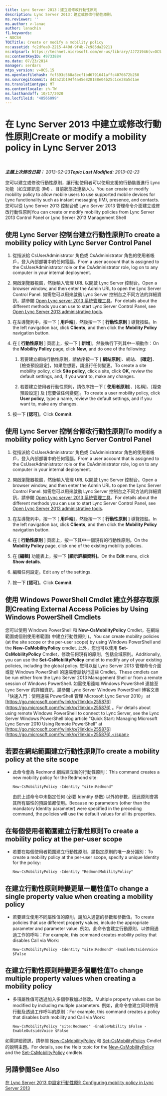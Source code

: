 ```yaml
---
title: Lync Server 2013：建立或修改行動性原則
description: Lync Server 2013：建立或修改行動性原則。
ms.reviewer: ''
ms.author: v-lanac
author: lanachin
f1.keywords:
- NOCSH
TOCTitle: Create or modify a mobility policy
ms:assetid: fc2dfea0-2215-440d-9f4b-7c985da29211
ms:mtpsurl: https://technet.microsoft.com/en-us/library/JJ721946(v=OCS.15)
ms:contentKeyID: 49733884
ms.date: 07/23/2014
manager: serdars
mtps_version: v=OCS.15
ms.openlocfilehash: fcf593c568a8ecf1bd6791641affc4076672b250
ms.sourcegitcommit: d42a21b194f4a45e828188e04b25c1ce28a5d1ae
ms.translationtype: MT
ms.contentlocale: zh-TW
ms.lasthandoff: 10/17/2020
ms.locfileid: "48566099"
---
```

# <a name="create-or-modify-a-mobility-policy-in-lync-server-2013"></a><span data-ttu-id="0978f-103">在 Lync Server 2013 中建立或修改行動性原則</span><span class="sxs-lookup"><span data-stu-id="0978f-103">Create or modify a mobility policy in Lync Server 2013</span></span>

<div data-xmlns="http://www.w3.org/1999/xhtml">

<div class="topic" data-xmlns="http://www.w3.org/1999/xhtml" data-msxsl="urn:schemas-microsoft-com:xslt" data-cs="https://msdn.microsoft.com/">

<div data-asp="https://msdn2.microsoft.com/asp">



</div>

<div id="mainSection">

<div id="mainBody">

<span> </span>

<span data-ttu-id="0978f-104">_**主題上次修改日期：** 2013-02-23_</span><span class="sxs-lookup"><span data-stu-id="0978f-104">_**Topic Last Modified:** 2013-02-23_</span></span>

<span data-ttu-id="0978f-105">您可以建立或修改行動性原則，讓行動使用者可以使用支援的行動裝置進行 Lync 功能（如立即訊息 (IM) 、目前狀態及連絡人）。</span><span class="sxs-lookup"><span data-stu-id="0978f-105">You can create or modify mobility policy to allow mobile users to use supported mobile devices for Lync functionality such as instant messaging (IM), presence, and contacts.</span></span> <span data-ttu-id="0978f-106">您可以從 Lync Server 2013 控制台或 Lync Server 2013 管理命令介面建立或修改行動性原則</span><span class="sxs-lookup"><span data-stu-id="0978f-106">You can create or modify mobility policies from Lync Server 2013 Control Panel or Lync Server 2013 Management Shell</span></span>

<div>

## <a name="to-create-a-mobility-policy-with-lync-server-control-panel"></a><span data-ttu-id="0978f-107">使用 Lync Server 控制台建立行動性原則</span><span class="sxs-lookup"><span data-stu-id="0978f-107">To create a mobility policy with Lync Server Control Panel</span></span>

1.  <span data-ttu-id="0978f-108">從指派給 CsUserAdministrator 角色或 CsAdministrator 角色的使用者帳戶，登入內部部署中的任何電腦。</span><span class="sxs-lookup"><span data-stu-id="0978f-108">From a user account that is assigned to the CsUserAdministrator role or the CsAdministrator role, log on to any computer in your internal deployment.</span></span>

2.  <span data-ttu-id="0978f-109">開啟瀏覽器視窗，然後輸入管理 URL 以開啟 Lync Server 控制台。</span><span class="sxs-lookup"><span data-stu-id="0978f-109">Open a browser window, and then enter the Admin URL to open the Lync Server Control Panel.</span></span> <span data-ttu-id="0978f-110">如需您可以用來啟動 Lync Server 控制台之不同方法的詳細資訊，請參閱 [Open Lync server 2013 系統管理工具](lync-server-2013-open-lync-server-administrative-tools.md)。</span><span class="sxs-lookup"><span data-stu-id="0978f-110">For details about the different methods you can use to start Lync Server Control Panel, see [Open Lync Server 2013 administrative tools](lync-server-2013-open-lync-server-administrative-tools.md).</span></span>

3.  <span data-ttu-id="0978f-111">在左導覽列中，按一下 [ **用戶端**]，然後按一下 [ **行動性原則** ] 導覽按鈕。</span><span class="sxs-lookup"><span data-stu-id="0978f-111">In the left navigation bar, click **Clients**, and then click the **Mobility Policy** navigation button.</span></span>

4.  <span data-ttu-id="0978f-112">在 [ **行動性原則** ] 頁面上，按一下 [ **新增**]，然後執行下列其中一項動作：</span><span class="sxs-lookup"><span data-stu-id="0978f-112">On the **Mobility Policy** page, click **New**, and do one of the following:</span></span>
    
    1.  <span data-ttu-id="0978f-113">若要建立網站行動性原則，請依序按一下 [ **網站原則**]、網站、 **[確定]**、[檢查預設設定]，如果您想要，請進行任何變更。</span><span class="sxs-lookup"><span data-stu-id="0978f-113">To create a site mobility policy, click **Site policy**, click a site, click **OK**, review the default settings, and, if you want to, make any changes.</span></span>
    
    2.  <span data-ttu-id="0978f-114">若要建立使用者行動性原則，請依序按一下 [ **使用者原則**]、[名稱]、[複查預設設定] 及 [您要做任何變更]。</span><span class="sxs-lookup"><span data-stu-id="0978f-114">To create a user mobility policy, click **User policy**, type a name, review the default settings, and if you want to, make any changes.</span></span>

5.  <span data-ttu-id="0978f-115">按一下 **[認可]**。</span><span class="sxs-lookup"><span data-stu-id="0978f-115">Click **Commit**.</span></span>

</div>

<div>

## <a name="to-modify-a-mobility-policy-with-lync-server-control-panel"></a><span data-ttu-id="0978f-116">使用 Lync Server 控制台修改行動性原則</span><span class="sxs-lookup"><span data-stu-id="0978f-116">To modify a mobility policy with Lync Server Control Panel</span></span>

1.  <span data-ttu-id="0978f-117">從指派給 CsUserAdministrator 角色或 CsAdministrator 角色的使用者帳戶，登入內部部署中的任何電腦。</span><span class="sxs-lookup"><span data-stu-id="0978f-117">From a user account that is assigned to the CsUserAdministrator role or the CsAdministrator role, log on to any computer in your internal deployment.</span></span>

2.  <span data-ttu-id="0978f-118">開啟瀏覽器視窗，然後輸入管理 URL 以開啟 Lync Server 控制台。</span><span class="sxs-lookup"><span data-stu-id="0978f-118">Open a browser window, and then enter the Admin URL to open the Lync Server Control Panel.</span></span> <span data-ttu-id="0978f-119">如需您可以用來啟動 Lync Server 控制台之不同方法的詳細資訊，請參閱 [Open Lync server 2013 系統管理工具](lync-server-2013-open-lync-server-administrative-tools.md)。</span><span class="sxs-lookup"><span data-stu-id="0978f-119">For details about the different methods you can use to start Lync Server Control Panel, see [Open Lync Server 2013 administrative tools](lync-server-2013-open-lync-server-administrative-tools.md).</span></span>

3.  <span data-ttu-id="0978f-120">在左導覽列中，按一下 [ **用戶端**]，然後按一下 [ **行動性原則** ] 導覽按鈕。</span><span class="sxs-lookup"><span data-stu-id="0978f-120">In the left navigation bar, click **Clients**, and then click the **Mobility Policy** navigation button.</span></span>

4.  <span data-ttu-id="0978f-121">在 [ **行動性原則** ] 頁面上，按一下其中一個現有的行動性原則。</span><span class="sxs-lookup"><span data-stu-id="0978f-121">On the **Mobility Policy** page, click one of the existing mobility policies.</span></span>

5.  <span data-ttu-id="0978f-122">在 **[編輯]** 功能表上，按一下 **[顯示詳細資料]**。</span><span class="sxs-lookup"><span data-stu-id="0978f-122">On the **Edit** menu, click **Show details**.</span></span>

6.  <span data-ttu-id="0978f-123">編輯任何設定。</span><span class="sxs-lookup"><span data-stu-id="0978f-123">Edit any of the settings.</span></span>

7.  <span data-ttu-id="0978f-124">按一下 **[認可]**。</span><span class="sxs-lookup"><span data-stu-id="0978f-124">Click **Commit**.</span></span>

</div>

<div>

## <a name="creating-external-access-policies-by-using-windows-powershell-cmdlets"></a><span data-ttu-id="0978f-125">使用 Windows PowerShell Cmdlet 建立外部存取原則</span><span class="sxs-lookup"><span data-stu-id="0978f-125">Creating External Access Policies by Using Windows PowerShell Cmdlets</span></span>

<span data-ttu-id="0978f-126">您可以使用 Windows PowerShell 和 **New-CsMobilityPolicy** Cmdlet，在網站範圍或個別使用者範圍) 中建立行動性原則 (。</span><span class="sxs-lookup"><span data-stu-id="0978f-126">You can create mobility policies (at the site scope or the per-user scope) by using Windows PowerShell and the **New-CsMobilityPolicy** cmdlet.</span></span> <span data-ttu-id="0978f-127">此外，您也可以使用 **Set-CsMobilityPolicy** Cmdlet，修改任何現有的原則，包括全域原則。</span><span class="sxs-lookup"><span data-stu-id="0978f-127">Additionally, you can use the **Set-CsMobilityPolicy** cmdlet to modify any of your existing policies, including the global policy.</span></span> <span data-ttu-id="0978f-128">您可以從 Lync Server 2013 管理命令介面或從 Windows PowerShell 的遠端會話執行這些 Cmdlet。</span><span class="sxs-lookup"><span data-stu-id="0978f-128">These cmdlets can be run either from the Lync Server 2013 Management Shell or from a remote session of Windows PowerShell.</span></span> <span data-ttu-id="0978f-129">如需使用遠端 Windows PowerShell 連接至 Lync Server 的詳細資訊，請參閱 Lync Server Windows PowerShell 博客文章「快速入門：使用遠端 PowerShell 管理 Microsoft Lync Server 2010」 at [https://go.microsoft.com/fwlink/p/?linkId=255876](https://go.microsoft.com/fwlink/p/?linkid=255876) 。</span><span class="sxs-lookup"><span data-stu-id="0978f-129">For details about using remote Windows PowerShell to connect to Lync Server, see the Lync Server Windows PowerShell blog article "Quick Start: Managing Microsoft Lync Server 2010 Using Remote PowerShell" at [https://go.microsoft.com/fwlink/p/?linkId=255876](https://go.microsoft.com/fwlink/p/?linkid=255876).</span></span>

<div>

## <a name="to-create-a-mobility-policy-at-the-site-scope"></a><span data-ttu-id="0978f-130">若要在網站範圍建立行動性原則</span><span class="sxs-lookup"><span data-stu-id="0978f-130">To create a mobility policy at the site scope</span></span>

  - <span data-ttu-id="0978f-131">此命令會為 Redmond 網站建立新的行動性原則：</span><span class="sxs-lookup"><span data-stu-id="0978f-131">This command creates a new mobility policy for the Redmond site:</span></span>
    
        New-CsMobilityPolicy -Identity "site:Redmond"
    
    <span data-ttu-id="0978f-132">由於上述命令中未指定任何 (必要 Identity 參數) 以外的參數，因此原則會將其所有屬性的預設值都使用。</span><span class="sxs-lookup"><span data-stu-id="0978f-132">Because no parameters (other than the mandatory Identity parameter) were specified in the preceding command, the policies will use the default values for all its properties.</span></span>

</div>

<div>

## <a name="to-create-a-mobility-policy-at-the-per-user-scope"></a><span data-ttu-id="0978f-133">在每個使用者範圍建立行動性原則</span><span class="sxs-lookup"><span data-stu-id="0978f-133">To create a mobility policy at the per-user scope</span></span>

  - <span data-ttu-id="0978f-134">若要在每個使用者範圍建立行動性原則，請指定原則的唯一身分識別：</span><span class="sxs-lookup"><span data-stu-id="0978f-134">To create a mobility policy at the per-user scope, specify a unique Identity for the policy:</span></span>
    
        New-CsMobilityPolicy -Identity "RedmondMobilityPolicy"

</div>

<div>

## <a name="to-change-a-single-property-value-when-creating-a-mobility-policy"></a><span data-ttu-id="0978f-135">在建立行動性原則時變更單一屬性值</span><span class="sxs-lookup"><span data-stu-id="0978f-135">To change a single property value when creating a mobility policy</span></span>

  - <span data-ttu-id="0978f-136">若要建立使用不同屬性值的原則，請加入適當的參數和參數值。</span><span class="sxs-lookup"><span data-stu-id="0978f-136">To create policies that use different property values, include the appropriate parameter and parameter value.</span></span> <span data-ttu-id="0978f-137">例如，此命令會建立行動原則，以停用通過工作的呼叫：</span><span class="sxs-lookup"><span data-stu-id="0978f-137">For example, this command creates mobility policy that disables Call via Work:</span></span>
    
        New-CsMobilityPolicy -Identity "site:Redmond" -EnableOutsideVoice $False

</div>

<div>

## <a name="to-change-multiple-property-values-when-creating-a-mobility-policy"></a><span data-ttu-id="0978f-138">在建立行動性原則時變更多個屬性值</span><span class="sxs-lookup"><span data-stu-id="0978f-138">To change multiple property values when creating a mobility policy</span></span>

  - <span data-ttu-id="0978f-139">多項屬性值可透過加入多個參數加以修改。</span><span class="sxs-lookup"><span data-stu-id="0978f-139">Multiple property values can be modified by including multiple parameters.</span></span> <span data-ttu-id="0978f-140">例如，此命令會建立同時停用行動及透過工作呼叫的原則：</span><span class="sxs-lookup"><span data-stu-id="0978f-140">For example, this command creates a policy that disables both mobility and Call via Work:</span></span>
    
        New-CsMobilityPolicy "site:Redmond" -EnableMobility $False -EnableOutsideVoice $False

</div>

<span data-ttu-id="0978f-141">如需詳細資訊，請參閱 [New-CsMobilityPolicy](https://docs.microsoft.com/powershell/module/skype/New-CsMobilityPolicy) 和 [Set-CsMobilityPolicy](https://docs.microsoft.com/powershell/module/skype/Set-CsMobilityPolicy) Cmdlet 的說明主題。</span><span class="sxs-lookup"><span data-stu-id="0978f-141">For details, see the Help topic for the [New-CsMobilityPolicy](https://docs.microsoft.com/powershell/module/skype/New-CsMobilityPolicy) and the [Set-CsMobilityPolicy](https://docs.microsoft.com/powershell/module/skype/Set-CsMobilityPolicy) cmdlets.</span></span>

</div>

<div>

## <a name="see-also"></a><span data-ttu-id="0978f-142">另請參閱</span><span class="sxs-lookup"><span data-stu-id="0978f-142">See Also</span></span>


[<span data-ttu-id="0978f-143">在 Lync Server 2013 中設定行動性原則</span><span class="sxs-lookup"><span data-stu-id="0978f-143">Configuring mobility policy in Lync Server 2013</span></span>](lync-server-2013-configuring-mobility-policy.md)  
  

</div>

</div>

<span> </span>

</div>

</div>

</div>

